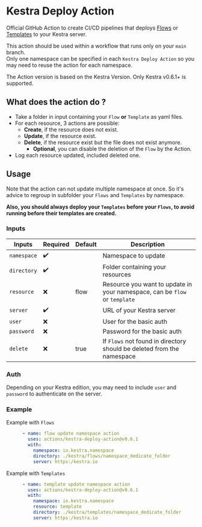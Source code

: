  # Kestra Deploy Action

Official GitHub Action to create CI/CD pipelines that deploys [Flows](https://kestra.io/docs/concepts/flows.html)
or [Templates](https://kestra.io/docs/developer-guide/templates/) to your Kestra server.

This action should be used within a workflow that runs only on your <code>main</code> branch.
<br/>Only one namespace can be specified in each <code>Kestra Deploy Action</code> so you may need to
reuse the action for each namespace. 

The Action version is based on the Kestra Version. Only Kestra v0.6.1+ is supported.

## What does the action do ?

* Take a folder in input containing your `Flow` **or** `Template` as yaml files.
* For each resource, 3 actions are possible:
    * **Create**, if the resource does not exist.
    * **Update**, if the resource exist.
    * **Delete**, if the resource exist but the file does not exist anymore.
        * **Optional**, you can disable the deletion of the `Flow` by the Action.
* Log each resource updated, included deleted one.

## Usage

Note that the action can not update multiple namespace at once. So it's advice to regroup in subfolder your `Flows` and
`Templates` by namespace.

**Also, you should always deploy your `Templates` before your `Flows`, to avoid running before their
templates are created.**

### Inputs

| Inputs        | Required           | Default | Description                                                                |
|---------------|--------------------|---------|----------------------------------------------------------------------------|
| ``namespace`` | :heavy_check_mark: |         | Namespace to update                                                        |
| ``directory`` | :heavy_check_mark: |         | Folder containing your resources                                           |
| ``resource``  | :x:                | flow    | Resource you want to update in your namespace, can be `flow` or `template` |
| ``server``    | :heavy_check_mark: |         | URL of your Kestra server                                                  |
| ``user``      | :x:                |         | User for the basic auth                                                    |
| ``password``  | :x:                |         | Password for the basic auth                                                |
| ``delete``    | :x:                | true    | If `Flows` not found in directory should be deleted from the namespace     |

### Auth

Depending on your Kestra edition, you may need to include `user` and `password` to authenticate
on the server.

### Example

Example with `Flows`

```yaml
      - name: flow update namespace action
        uses: actions/kestra-deploy-action@v0.6.1
        with:
          namespace: io.kestra.namespace
          directory: ./kestra/flows/namespace_dedicate_folder
          server: https:/kestra.io
```

Example with `Templates`

```yaml
      - name: template update namespace action
        uses: actions/kestra-deploy-action@v0.6.1
        with:
          namespace: io.kestra.namespace
          resource: template
          directory: ./kestra/templates/namespace_dedicate_folder
          server: https:/kestra.io
```